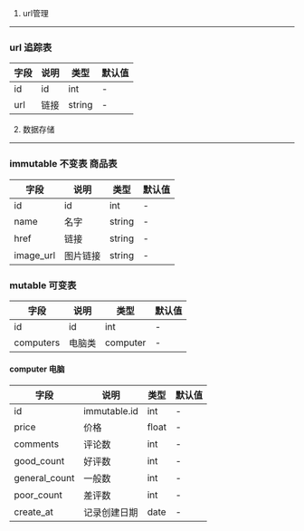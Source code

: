 1.	url管理
----------

### url 追踪表

| 字段 | 说明 | 类型   | 默认值 |
|------|------|--------|--------|
| id   | id   | int    | \-     |
| url  | 链接 | string | \-     |

2.	数据存储
-----------

### immutable 不变表 商品表

| 字段      | 说明     | 类型   | 默认值 |
|-----------|----------|--------|--------|
| id        | id       | int    | \-     |
| name      | 名字     | string | \-     |
| href      | 链接     | string | \-     |
| image_url | 图片链接 | string | \-     |

### mutable 可变表

| 字段      | 说明   | 类型     | 默认值 |
|-----------|--------|----------|--------|
| id        | id     | int      | \-     |
| computers | 电脑类 | computer | \-     |

#### computer 电脑

| 字段          | 说明         | 类型  | 默认值 |
|---------------|--------------|-------|--------|
| id            | immutable.id | int   | \-     |
| price         | 价格         | float | \-     |
| comments      | 评论数       | int   | \-     |
| good_count    | 好评数       | int   | \-     |
| general_count | 一般数       | int   | \-     |
| poor_count    | 差评数       | int   | \-     |
| create_at     | 记录创建日期 | date  | \-     |
